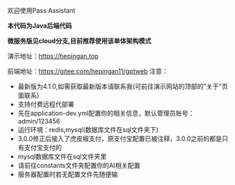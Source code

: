 欢迎使用Pass Assistant

**本代码为Java后端代码**

 **微服务版见cloud分支,目前推荐使用该单体架构模式** 

演示地址：https://hepingan.top

前端地址：https://gitee.com/hepingan11/gptweb
注意：

- 最新版为4.1.0,如需获取最新版本请联系我(可前往演示网站的顶部的"关于"页面联系)
- 支持付费远程代部署
- 先在application-dev.yml配置你的相关信息，默认管理员账号：admin/123456
- 运行环境：redis,mysql(数据库文件在sql文件夹下)
- 3.0.0修正后接入了虎皮椒支付，原支付宝配置已被注释，3.0.0之前的都是只有支付宝支付的
- mysql数据库文件在sql文件夹里
- 请前往constants文件夹配置你的AI相关配置
- 服务器配置时若无配置文件先随便输

